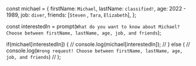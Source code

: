 const michael = {
    firstName: `Michael`,
    lastName: `classified!`,
    age: 2022 - 1989,
    job: `diver`,
    friends: [`Steven` , `Tara`, `Elizabeth`],
};

const interestedIn = prompt(`What do you want to know about Michael? Choose between firstName, lastName, age, job, and friends`);

if(michael[interestedIn]) {
//     console.log(michael[interestedIn]);
// } else (
//     console.log(`Wrong request! Choose between firstName, lastName, age, job, and friends`)
// );
